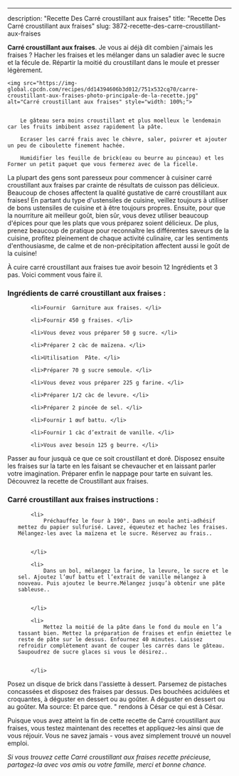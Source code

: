 ---
description: "Recette Des Carré croustillant aux fraises"
title: "Recette Des Carré croustillant aux fraises"
slug: 3872-recette-des-carre-croustillant-aux-fraises

<p>
	<strong>Carré croustillant aux fraises</strong>. 
	Je vous ai déjà dit combien j&#39;aimais les fraises ? Hacher les fraises et les mélanger dans un saladier avec le sucre et la fécule de. Répartir la moitié du croustillant dans le moule et presser légèrement.
</p>
<p>
	
	<img src="https://img-global.cpcdn.com/recipes/dd14394606b3d012/751x532cq70/carre-croustillant-aux-fraises-photo-principale-de-la-recette.jpg" alt="Carré croustillant aux fraises" style="width: 100%;">
	
	
		Le gâteau sera moins croustillant et plus moelleux le lendemain car les fruits imbibent assez rapidement la pâte.
	
		Ecraser les carré frais avec le chèvre, saler, poivrer et ajouter un peu de ciboulette finement hachée.
	
		Humidifier les feuille de brick(eau ou beurre au pinceau) et les Former un petit paquet que vous fermerez avec de la ficelle.
	
</p>

La plupart des gens sont paresseux pour commencer à cuisiner carré croustillant aux fraises par crainte de résultats de cuisson pas délicieux. Beaucoup de choses affectent la qualité gustative de carré croustillant aux fraises! En partant du type d'ustensiles de cuisine, veillez toujours à utiliser de bons ustensiles de cuisine et à être toujours propres. Ensuite, pour que la nourriture ait meilleur goût, bien sûr, vous devez utiliser beaucoup d'épices pour que les plats que vous préparez soient délicieux. De plus, prenez beaucoup de pratique pour reconnaître les différentes saveurs de la cuisine, profitez pleinement de chaque activité culinaire, car les sentiments d'enthousiasme, de calme et de non-précipitation affectent aussi le goût de la cuisine!

<!--inarticleads1-->

À cuire carré croustillant aux fraises tue avoir besoin 12 Ingrédients et 3 pas. Voici comment vous faire il.

<h3>Ingrédients de carré croustillant aux fraises :</h3>

<ol>
	
		<li>Fournir  Garniture aux fraises. </li>
	
		<li>Fournir 450 g fraises. </li>
	
		<li>Vous devez vous préparer 50 g sucre. </li>
	
		<li>Préparer 2 càc de maïzena. </li>
	
		<li>Utilisation  Pâte. </li>
	
		<li>Préparer 70 g sucre semoule. </li>
	
		<li>Vous devez vous préparer 225 g farine. </li>
	
		<li>Préparer 1/2 càc de levure. </li>
	
		<li>Préparer 2 pincée de sel. </li>
	
		<li>Fournir 1 œuf battu. </li>
	
		<li>Fournir 1 càc d’extrait de vanille. </li>
	
		<li>Vous avez besoin 125 g beurre. </li>
	
</ol>

Passer au four jusquà ce que ce soit croustillant et doré. Disposez ensuite les fraises sur la tarte en les faisant se chevaucher et en laissant parler votre imagination. Préparer enfin le nappage pour tarte en suivant les. Découvrez la recette de Croustillant aux fraises. 

<!--inarticleads2-->

<h3>Carré croustillant aux fraises instructions :</h3>

<ol>
	
		<li>
			Préchauffez le four à 190°. Dans un moule anti-adhésif mettez du papier sulfurisé. Lavez, équeutez et hachez les fraises. Mélangez-les avec la maïzena et le sucre. Réservez au frais..
			
			
		</li>
	
		<li>
			Dans un bol, mélangez la farine, la levure, le sucre et le sel. Ajoutez l’œuf battu et l’extrait de vanille mélangez à nouveau. Puis ajoutez le beurre.Mélangez jusqu’à obtenir une pâte sableuse..
			
			
		</li>
	
		<li>
			Mettez la moitié de la pâte dans le fond du moule en l’a tassant bien. Mettez la préparation de fraises et enfin émiettez le reste de pâte sur le dessus. Enfournez 40 minutes. Laissez refroidir complètement avant de couper les carrés dans le gâteau. Saupoudrez de sucre glaces si vous le désirez..
			
			
		</li>
	
</ol>

Posez un disque de brick dans l&#39;assiette à dessert. Parsemez de pistaches concassées et disposez des fraises par dessus. Des bouchées acidulées et croquantes, à déguster en dessert ou au goûter. A déguster en dessert ou au goûter. Ma source: Et parce que. &#34; rendons à César ce qui est à César. 

<!--inarticleads1-->

<p>
Puisque vous avez atteint la fin de cette recette de Carré croustillant aux fraises, vous testez maintenant des recettes et appliquez-les ainsi que de vous réjouir. Vous ne savez jamais - vous avez simplement trouvé un nouvel emploi.
</p>

<p>
<i>Si vous trouvez cette Carré croustillant aux fraises recette précieuse, partagez-la avec vos amis ou votre famille, merci et bonne chance.</i>
</p>
